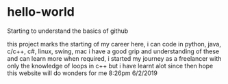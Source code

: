 # hello-world
Starting to understand the basics of github

this project marks the starting of my career here, i can code in python, java, c/c++, c#, linux, swing, mac
i have a good grip and understanding of these and can learn more when required, i started my journey as a freelancer with only the knowledge of loops in c++ but i have learnt alot since then
hope this website will do wonders for me
8:26pm
6/2/2019


